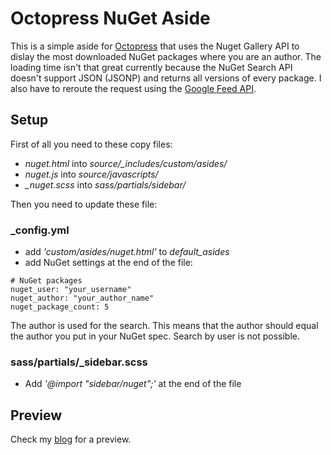 # Octopress NuGet Aside

This is a simple aside for <a href="http://www.octopress.org">Octopress</a> that uses the Nuget Gallery API to dislay the most downloaded NuGet packages where you are an author. The loading time isn't that great currently because the NuGet Search API doesn't support JSON (JSONP) and returns all versions of every package. I also have to reroute the request using the [Google Feed API](https://developers.google.com/feed/v1/).

## Setup

First of all you need to these copy files:

* *nuget.html* into *source/_includes/custom/asides/*
* *nuget.js* into *source/javascripts/*
* *_nuget.scss* into *sass/partials/sidebar/*

Then you need to update these file:

### _config.yml

* add *'custom/asides/nuget.html'* to *default_asides*
* add NuGet settings at the end of the file:

```
# NuGet packages
nuget_user: "your_username"
nuget_author: "your_author_name"
nuget_package_count: 5
```

The author is used for the search. This means that the author should equal the
author you put in your NuGet spec. Search by user is not possible.

### sass/partials/_sidebar.scss

* Add *'@import "sidebar/nuget";'* at the end of the file

## Preview

Check my [blog](http://kmees.github.com) for a preview.
